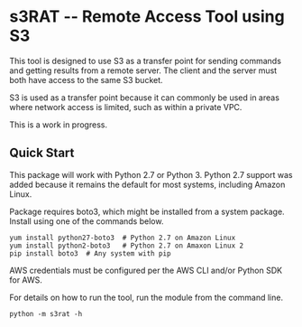 # s3RAT -- Remote Access Tool using S3

This tool is designed to use S3 as a transfer point for sending commands and 
getting results from a remote server.  The client and the server must both have
access to the same S3 bucket.

S3 is used as a transfer point because it can commonly be used in areas where
network access is limited, such as within a private VPC.

This is a work in progress.

## Quick Start

This package will work with Python 2.7 or Python 3.  Python 2.7 support was 
added because it remains the default for most systems, including Amazon Linux.

Package requires boto3, which might be installed from a system package.
Install using one of the commands below.

```shell
yum install python27-boto3  # Python 2.7 on Amazon Linux
yum install python2-boto3   # Python 2.7 on Amaxon Linux 2
pip install boto3  # Any system with pip
```

AWS credentials must be configured per the AWS CLI and/or Python SDK for AWS.

For details on how to run the tool, run the module from the command line.

```shell
python -m s3rat -h
```

